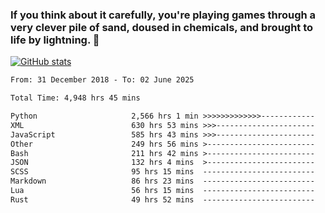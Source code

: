 ### If you think about it carefully, you're playing games through a very clever pile of sand, doused in chemicals, and brought to life by lightning.  👋


[![GitHub stats](https://github-readme-stats.vercel.app/api?username=XenophonLXH&show_icons=true&theme=codeSTACKr)](https://github.com/anuraghazra/github-readme-stats)


<!--START_SECTION:waka-->

```txt
From: 31 December 2018 - To: 02 June 2025

Total Time: 4,948 hrs 45 mins

Python                     2,566 hrs 1 min >>>>>>>>>>>>>------------   51.86 %
XML                        630 hrs 53 mins >>>----------------------   12.75 %
JavaScript                 585 hrs 43 mins >>>----------------------   11.84 %
Other                      249 hrs 56 mins >------------------------   05.05 %
Bash                       211 hrs 42 mins >------------------------   04.28 %
JSON                       132 hrs 4 mins  >------------------------   02.67 %
SCSS                       95 hrs 15 mins  -------------------------   01.93 %
Markdown                   86 hrs 23 mins  -------------------------   01.75 %
Lua                        56 hrs 15 mins  -------------------------   01.14 %
Rust                       49 hrs 52 mins  -------------------------   01.01 %
```

<!--END_SECTION:waka-->
